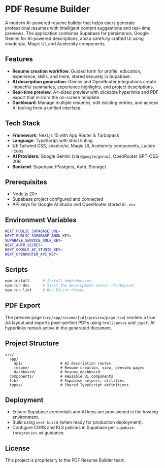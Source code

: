 # PDF Resume Builder

A modern AI-powered resume builder that helps users generate professional resumes with intelligent content suggestions and real-time previews. The application combines Supabase for persistence, Google Gemini for AI-powered descriptions, and a carefully crafted UI using shadcn/ui, Magic UI, and Aceternity components.

## Features

- **Resume creation workflow**: Guided form for profile, education, experience, skills, and more, stored securely in Supabase.
- **AI description generation**: Gemini and OpenRouter integrations create impactful summaries, experience highlights, and project descriptions.
- **Real-time preview**: A4-sized preview with clickable hyperlinks and PDF export that mirrors the on-screen template.
- **Dashboard**: Manage multiple resumes, edit existing entries, and access AI tooling from a unified interface.

## Tech Stack

- **Framework**: Next.js 15 with App Router & Turbopack
- **Language**: TypeScript with strict linting
- **UI**: Tailwind CSS, shadcn/ui, Magic UI, Aceternity components, Lucide icons
- **AI Providers**: Google Gemini (via `@google/genai`), OpenRouter GPT-OSS-20B
- **Backend**: Supabase (Postgres, Auth, Storage)

## Prerequisites

- Node.js 20+
- Supabase project configured and connected
- API keys for Google AI Studio and OpenRouter stored in `.env`

## Environment Variables

```bash
NEXT_PUBLIC_SUPABASE_URL=
NEXT_PUBLIC_SUPABASE_ANON_KEY=
SUPABASE_SERVICE_ROLE_KEY=
NEXT_AUTH_SECRET=
NEXT_GOOGLE_AI_STUDIO_KEY=
NEXT_OPENROUTER_API_KEY=
```

## Scripts

```bash
npm install      # Install dependencies
npm run dev      # Start the development server (Turbopack)
npm run lint     # Run ESLint checks
```

## PDF Export

The preview page (`src/app/resume/[id]/preview/page.tsx`) renders a true A4 layout and exports pixel-perfect PDFs using `html2canvas` and `jspdf`. All hyperlinks remain active in the generated document.

## Project Structure

```text
src/
  app/
    api/                 # AI description routes
    resume/              # Resume creation, view, preview pages
    dashboard/           # Resume dashboard
  components/            # Reusable UI components
  lib/                   # Supabase helpers, utilities
  types/                 # Shared TypeScript definitions
```

## Deployment

- Ensure Supabase credentials and AI keys are provisioned in the hosting environment.
- Build using `next build` (when ready for production deployment).
- Configure CORS and RLS policies in Supabase per `supabase-integration.md` guidance.

## License

This project is proprietary to the PDF Resume Builder team.
